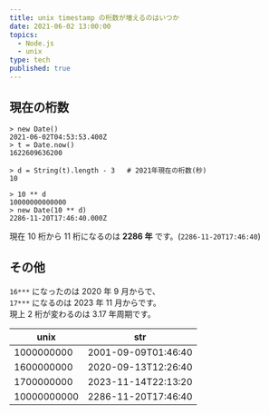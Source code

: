 ```yaml
---
title: unix timestamp の桁数が増えるのはいつか
date: 2021-06-02 13:00:00
topics:
  - Node.js
  - unix
type: tech
published: true
---
```


## 現在の桁数

```sh:title=node
> new Date()
2021-06-02T04:53:53.400Z
> t = Date.now()
1622609636200

> d = String(t).length - 3   # 2021年現在の桁数(秒)
10

> 10 ** d
10000000000000
> new Date(10 ** d)
2286-11-20T17:46:40.000Z
```

現在 10 桁から 11 桁になるのは **2286 年** です。(`2286-11-20T17:46:40`)

## その他

`16***` になったのは 2020 年 9 月からで、  
`17***` になるのは 2023 年 11 月からです。  
現上 2 桁が変わるのは 3.17 年周期です。

| unix        | str                 |
| ----------- | ------------------- |
| 1000000000  | 2001-09-09T01:46:40 |
| 1600000000  | 2020-09-13T12:26:40 |
| 1700000000  | 2023-11-14T22:13:20 |
| 10000000000 | 2286-11-20T17:46:40 |
